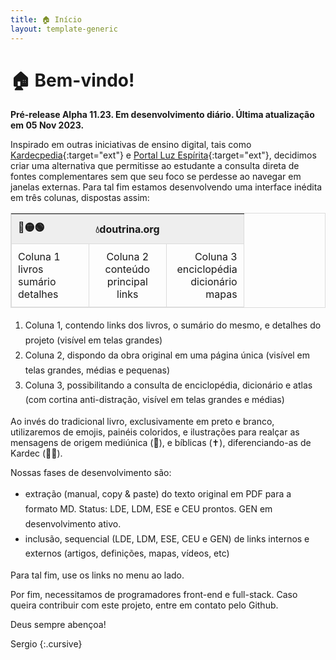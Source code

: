 ```yaml
---
title: 🏠 Início
layout: template-generic
---
```


<head>
<link rel="preconnect" href="https://fonts.googleapis.com">
<link rel="preconnect" href="https://fonts.gstatic.com" crossorigin>
<link href="https://fonts.googleapis.com/css2?family=Zeyada&display=swap" rel="stylesheet">
<style>
/*
#col1 {background-color: #E6E6E6;}
#col2-body {background-color: #F2F2F2;}
*/
table {width: 100%; border: 1px solid gainsboro; border-collapse: collapse;}
tr, td {width: 33%; text-align: center; border: 1px solid gainsboro; padding: 10px;}
th {padding: 10px; background-color: #eee; white-space: nowrap;}
#maps-button {display: none;}
ul, li {line-height: 1.7;}
#col1-bottom > p:nth-child(7) {display: none;}
</style>
</head>

# 🏠 Bem-vindo!

**Pré-release Alpha 11.23. Em desenvolvimento diário. Última atualização em 05 Nov 2023.**

Inspirado em outras iniciativas de ensino digital, tais como [Kardecpedia](https://kardecpedia.com/pt){:target="ext"} e [Portal Luz Espírita](https://www.luzespirita.org.br/){:target="ext"}, decidimos criar uma alternativa que permitisse ao estudante a consulta direta de fontes complementares sem que seu foco se perdesse ao navegar em janelas externas. Para tal fim estamos desenvolvendo uma interface inédita em três colunas, dispostas assim:

| 🔴🟡🟢 | 💧doutrina.org |  |
| :--- | --- | ---: |
Coluna 1<br>livros<br>sumário<br>detalhes  | Coluna 2<br>conteúdo<br>principal<br>links | Coluna 3<br>enciclopédia<br>dicionário<br>mapas |

1.  Coluna 1, contendo links dos livros, o sumário do mesmo, e detalhes do projeto (visível em telas grandes)
2.  Coluna 2, dispondo da obra original em uma página única (visível em telas grandes, médias e pequenas)
3.  Coluna 3, possibilitando a consulta de enciclopédia, dicionário e atlas (com cortina anti-distração, visível em telas grandes e médias)

<!-- 4.  Adicionalmente, existe um quarto painel, escamoteavel, que possibilita grifos em amarelo e anotações (interface em Inglês, requere uma conta) -->

Ao invés do tradicional livro, exclusivamente em preto e branco, utilizaremos de emojis, painéis coloridos, e ilustrações para realçar as mensagens de origem mediúnica (👻), e bíblicas (✝️), diferenciando-as de Kardec (👴🏻).

Nossas fases de desenvolvimento são:

*   extração (manual, copy & paste) do texto original em PDF para a formato MD. Status: LDE, LDM, ESE e CEU prontos. GEN em desenvolvimento ativo.
*   inclusão, sequencial (LDE, LDM, ESE, CEU e GEN) de links internos e externos (artigos, definições, mapas, vídeos, etc)

Para tal fim, use os links no menu ao lado.

Por fim, necessitamos de programadores front-end e full-stack. Caso queira contribuir com este projeto, entre em contato pelo Github.

Deus sempre abençoa!

Sergio
{:.cursive}